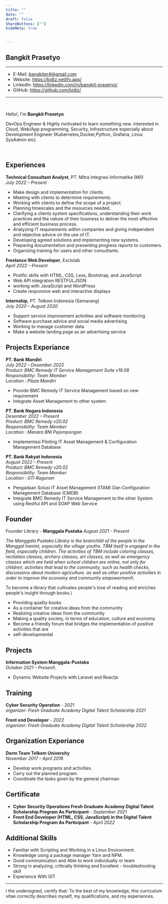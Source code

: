 ```yaml
---
title: ""
date: ""
draft: false
ShareButtons: [""]
hideMeta: true


---
```


## Bangkit Prasetyo

---
- E-Mail: bangkitpr4@gmail.com
- Website: https://kidtz.netlify.app/
- LinkedIn: https://linkedin.com/in/bangkit-prasetyo/
- GitHub: https://github.com/kidtz/

---
&nbsp;

Hello!, I'm **Bangkit Prasetyo**

DevOps Engineer & Highly motivated to learn something new. interested in Cloud, Web/App programming, Security, Infrastructure especially about Development Engineer (Kubernetes,Docker,Python, Grafana, Linux SysAdmin etc).

&nbsp;


## Experiences
**Technical Consultant Analyst**, PT. Mitra Integrasi Informatika (MII)\
*July 2022 – Present*

-   Make design and implementation for clients.
-   Meeting with clients to determine requirements.
-   Working with clients to define the scope of a project.
-   Planning timescales and the resources needed.
-   Clarifying a clients system specifications, understanding their work practices and the nature of their business to deliver the most effective and efficient business process.
-   Analyzing IT requirements within companies and giving independent and objective advice on the use of IT.
-   Developing agreed solutions and implementing new systems.
-   Preparing documentation and presenting progress reports to customers.
-   Organizing training for users and other consultants.

**Freelance Web Developer**, Exclolab\
*April 2022 – Present*

-   Prolific skills with HTML, CSS, Less, Bootstrap, and JavaScript
-   Web API integration RESTFULJSON
-   working with JavaScript and WordPress
-   Create responsive web and interactive displays

**Internship**, PT. Telkom Indonesia (Semarang)\
*July 2020 – August 2020*

-   Support service improvement activities and software monitoring
-   Software purchase advice and social media advertising
-   Working to manage customer data
-   Make a website landing page as an advertising service

## Projects Experiance

**PT. Bank Mandiri**\
*July 2022 – Desember 2022*\
    *Product: BMC Remedy IT Service Management Suite v19.08*\
    *Responsibility: Team Member*\
    *Location : Plaza Mandiri*

-   Provide BMC Remedy IT Service Management based on new requirement
-   Integrate Asset Management to other system

**PT. Bank Negara Indonesia**\
*Desember 2022 – Present*\
    *Product: BMC Remedy v20.02*\
    *Responsibility: Team Member*\
    *Location : Menara BNI Pejompongan*

-   Implementasi Piloting IT Asset Management & Configuration Management Database

**PT. Bank Rakyat Indonesia**\
*August 2022 – Present*\
    *Product: BMC Remedy v20.02*\
    *Responsibility: Team Member*\
    *Location : GTI Ragunan*

-   Pengadaan Solusi IT Asset Management (ITAM) Dan Configuration Management Database (CMDB)
-   Integrate BMC Remedy IT Service Management to the other System using Restful API and SOAP Web Service



## Founder
Founder Library - **Manggala Pustaka**
*August 2021 - Present*

*The Manggala Pustaka Library is the brainchild of the people in the Manggal hamlet, especially the village youths. TBM itself is engaged in the field, especially children. The activities of TBM include coloring classes, recitation classes, archery classes, art classes, as well as emergency classes which are held when school children are online, not only for children, activities that lead to the community, such as health checks, discussions about modern agriculture. as well as other positive activities in order to improve the economy and community empowerment*\

To become a library that cultivates people's love of reading and enriches people's insight through books.\

-   Providing quality books
-   As a container for creative ideas from the community
-   Realizing creative ideas from the community
-   Making a quality society, in terms of education, culture and economy
-   Become a friendly forum that bridges the implementation of positive activities that are  
-   self-developmental


## Projects
**Information System Manggala-Pustaka**\
*October 2021 – Present*\

-   Dynamic Website Projects with Laravel and Reactjs

## Training

**Cyber Security Operation** - *2021*\
*organizer: Fresh Graduate Academy Digital Talent Scholarship 2021*

**Front end Developer** - *2022*\
*organizer: Fresh Graduate Academy Digital Talent Scholarship 2022*

## Organization Experiance

**Dorm Team Telkom University**\
*November 2017 – April 2018*

-   Develop work programs and activities. 
-   Carry out the planned program.
-   Coordinate the tasks given by the general chairman

## Certificate

-   **Cyber Security Operations Fresh Graduate Academy Digital Talent Scholarship Program As Participant** - *September 2021*
-   **Front End Developer (HTML, CSS, JavaScript) in the Digital Talent Scholarship Program As Participant** - *April 2022*


## Additional Skills

-   Familiar with Scripting and Working in a Linux Environment.
-   Knowledge using a package manager Yarn and NPM.
-   Good communication and Able to work individually or team
-   Strong in analyzing, critically thinking and Excellent -    troubleshooting skill
-   Experience With GIT
--- 

I the undersigned, certify that:
To the best of my knowledge, this curriculum vitae correctly describes myself, my qualifications, and my experiences.









